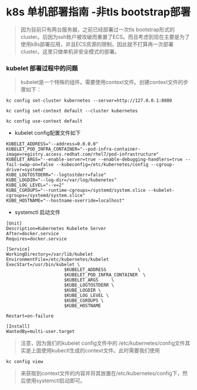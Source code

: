 # k8s 单机部署指南 -非tls bootstrap部署

> 因为目前只有两台服务器，之前已经部署过一次tls bootstrap形式的cluster。后因为ssh账户被攻破而重置了ECS。而且考虑到现在主要是为了使用k8s部署应用，并且ECS资源的限制。因此就不打算再一次部署cluster。这里只做单机非安全模式的部署。

### kubelet 部署过程中的问题

> kubelet是一个特殊的组件。需要使用context文件。创建context文件的步骤如下：

```shell script
kc config set-cluster kubernetes --server=http://127.0.0.1:8080

kc config set-context default --cluster kubernetes

kc config use-context default
```

- kubelet config配置文件如下
```
KUBELET_ADDRESS="--address=0.0.0.0"
KUBELET_POD_INFRA_CONTAINER="--pod-infra-container-image=registry.access.redhat.com/rhel7/pod-infrastructure"
KUBELET_ARGS="--enable-server=true --enable-debugging-handlers=true --fail-swap-on=false --kubeconfig=/etc/kubernetes/config --cgroup-driver=systemd"
KUBE_LOGTOSTDERR="--logtostderr=false"
KUBE_LOGDIR="--log-dir=/var/log/kubenetes"
KUBE_LOG_LEVEL="--v=2"
KUBE_CGROUPS="--runtime-cgroups=/systemd/system.slice --kubelet-cgroups=/systemd/system.slice"
KUBE_HOSTNAME="--hostname-override=localhost"
```

- systemctl 启动文件
```
[Unit]
Description=Kubernetes Kubelete Server
After=docker.service
Requires=docker.service

[Service]
WorkingDirectory=/var/lib/kubelet
EnvironmentFile=/etc/kubernetes/kubelet
ExecStart=/usr/bin/kubelet \
                      $KUBELET_ADDRESS            \
                      $KUBELET_POD_INFRA_CONTAINER  \
                      $KUBELET_ARGS     \
                      $KUBE_LOGTOSTDERR \
                      $KUBE_LOGDIR \
                      $KUBE_LOG_LEVEL \
                      $KUBE_CGROUPS \
                      $KUBE_HOSTNAME

Restart=on-failure

[Install]
WantedBy=multi-user.target
```
> 注意，因为我们的kubelet config文件中的 /etc/kubernetes/config文件其实是上面使用kubectl生成的context文件。此时需要我们使用
```shell script
kc config view
```
> 来获取到context文件的内容并将其放置在/etc/kubernetes/config下，然后使用systemctl启动即可。
